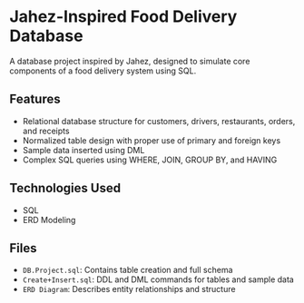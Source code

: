 # Jahez-Inspired Food Delivery Database

A database project inspired by Jahez, designed to simulate core components of a food delivery system using SQL.

## Features
- Relational database structure for customers, drivers, restaurants, orders, and receipts
- Normalized table design with proper use of primary and foreign keys
- Sample data inserted using DML
- Complex SQL queries using WHERE, JOIN, GROUP BY, and HAVING

## Technologies Used
- SQL
- ERD Modeling

## Files
- `DB.Project.sql`: Contains table creation and full schema
- `Create+Insert.sql`: DDL and DML commands for tables and sample data
- `ERD Diagram`: Describes entity relationships and structure


